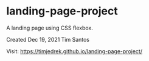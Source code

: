 # landing-page-project
A landing page using CSS flexbox.

Created Dec 19, 2021 Tim Santos

Visit: https://timjedrek.github.io/landing-page-project/